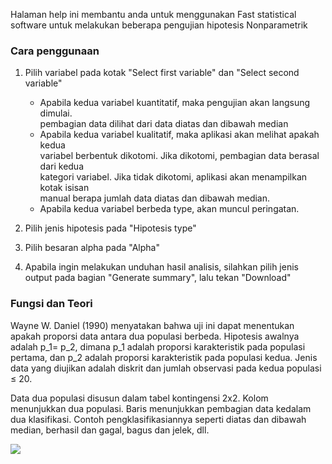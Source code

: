 Halaman help ini membantu anda untuk menggunakan Fast statistical software untuk melakukan beberapa pengujian hipotesis Nonparametrik

### Cara penggunaan 

1. Pilih variabel pada kotak "Select first variable" dan "Select second variable" <br/>
 	- Apabila kedua variabel kuantitatif, maka pengujian akan langsung dimulai. <br/>
	  pembagian data dilihat dari data diatas dan dibawah median<br/>
	- Apabila kedua variabel kualitatif, maka aplikasi akan melihat apakah kedua <br/>
	  variabel berbentuk dikotomi. Jika dikotomi, pembagian data berasal dari kedua <br/>
	  kategori variabel. Jika tidak dikotomi, aplikasi akan menampilkan kotak isisan<br/>
	  manual berapa jumlah data diatas dan dibawah median.<br/>
	- Apabila kedua variabel berbeda type, akan muncul peringatan.<br/>
	
2. Pilih jenis hipotesis pada "Hipotesis type"

3. Pilih besaran alpha pada "Alpha"

4. Apabila ingin melakukan unduhan hasil analisis, silahkan pilih jenis output pada bagian "Generate summary", lalu tekan "Download"


### Fungsi dan Teori

Wayne W. Daniel (1990) menyatakan bahwa uji ini dapat menentukan apakah   proporsi data antara dua populasi berbeda. Hipotesis awalnya adalah p_1= p_2, dimana p_1 adalah proporsi karakteristik pada populasi pertama, dan p_2 adalah proporsi karakteristik pada populasi kedua. Jenis data yang diujikan adalah diskrit dan jumlah observasi pada kedua populasi ≤ 20.

Data dua populasi disusun dalam tabel kontingensi 2x2. Kolom menunjukkan dua populasi. Baris menunjukkan pembagian data kedalam dua klasifikasi. Contoh pengklasifikasiannya seperti diatas dan dibawah median, berhasil dan gagal, bagus dan jelek, dll. 

![](figures/nonpar/fisher.png)<br/> 



